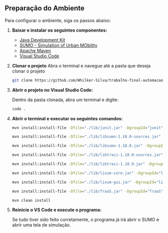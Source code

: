 ## Preparação do Ambiente

Para configurar o ambiente, siga os passos abaixo:

1. **Baixar e instalar os seguintes componentes:**
   - [Java Development Kit](https://aws.amazon.com/corretto/)
   - [SUMO - Simulation of Urban MObility](https://eclipse.dev/sumo/)
   - [Apache Maven](https://maven.apache.org/download.cgi)
   - [Visual Studio Code](https://code.visualstudio.com/Download)

2. **Clonar o projeto**
   Abra o terminal e navegue até a pasta que deseja clonar o projeto
   ```bash
   git clone https://github.com/Whilker-Silva/trabalho-final-automacao-avancada.git
   ```

3. **Abrir o projeto no Visual Studio Code:**

    Dentro da pasta clonada, abra um terminal e digite:
   ```bash
   code .
   ```

4. **Abrir o terminal e executar os seguintes comandos:**
   ```bash
   mvn install:install-file -Dfile="./lib/junit.jar" -DgroupId="junit" -DartifactId="junit" -Dversion="junit" -Dpackaging="jar" -DgeneratePom=true

   mvn install:install-file -Dfile="./lib/libsumo-1.18.0-sources.jar" -DgroupId="libsumo-1.18.0-sources" -DartifactId="libsumo-1.18.0-sources" -Dversion="libsumo-1.18.0-sources" -Dpackaging="jar" -DgeneratePom=true

   mvn install:install-file -Dfile="./lib/libsumo-1.18.0.jar" -DgroupId="libsumo-1.18.0" -DartifactId="libsumo-1.18.0" -Dversion="libsumo-1.18.0" -Dpackaging="jar" -DgeneratePom=true

   mvn install:install-file -Dfile="./lib/libtraci-1.18.0-sources.jar" -DgroupId="libtraci-1.18.0-sources" -DartifactId="libtraci-1.18.0-sources" -Dversion="libtraci-1.18.0-sources" -Dpackaging="jar" -DgeneratePom=true

   mvn install:install-file -Dfile="./lib/libtraci-1.18.0.jar" -DgroupId="libtraci-1.18.0" -DartifactId="libtraci-1.18.0" -Dversion="libtraci-1.18.0" -Dpackaging="jar" -DgeneratePom=true

   mvn install:install-file -Dfile="./lib/lisum-core.jar" -DgroupId="lisum-core" -DartifactId="lisum-core" -Dversion="lisum-core" -Dpackaging="jar" -DgeneratePom=true

   mvn install:install-file -Dfile="./lib/lisum-gui.jar" -DgroupId="lisum-gui" -DartifactId="lisum-gui" -Dversion="lisum-gui" -Dpackaging="jar" -DgeneratePom=true

   mvn install:install-file -Dfile="./lib/TraaS.jar" -DgroupId="TraaS" -DartifactId="TraaS" -Dversion="TraaS" -Dpackaging="jar" -DgeneratePom=true

   mvn clean install
   ```

5. **Reinicie o VS Code e execute o programa:**

   Se tudo tiver sido feito corretamente, o programa já irá abrir o SUMO e abrir uma tela de simulação.